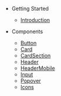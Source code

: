 - Getting Started

  - [Introduction](/)

- Components
  - [Button](button.md)
  - [Card](card.md)
  - [CardSection](card-section.md)
  - [Header](header.md)
  - [HeaderMobile](header-mobile.md)
  - [Input](input.md)
  - [Popover](popover.md)
  - [Icons](icons.md)
